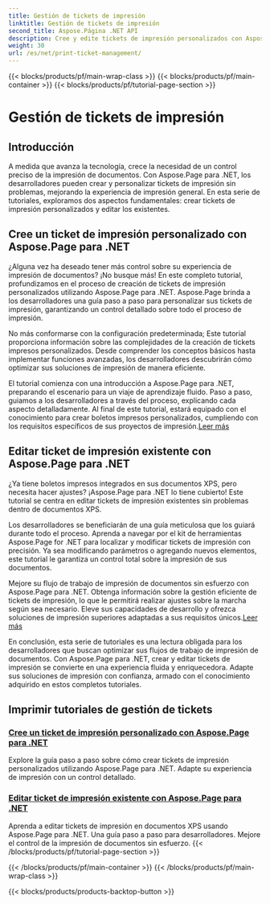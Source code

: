 ```yaml
---
title: Gestión de tickets de impresión
linktitle: Gestión de tickets de impresión
second_title: Aspose.Página .NET API
description: Cree y edite tickets de impresión personalizados con Aspose.Page para .NET. Adapte su experiencia de impresión con un control detallado en documentos XPS sin esfuerzo.
weight: 30
url: /es/net/print-ticket-management/
---
```


{{< blocks/products/pf/main-wrap-class >}}
{{< blocks/products/pf/main-container >}}
{{< blocks/products/pf/tutorial-page-section >}}

# Gestión de tickets de impresión


## Introducción

A medida que avanza la tecnología, crece la necesidad de un control preciso de la impresión de documentos. Con Aspose.Page para .NET, los desarrolladores pueden crear y personalizar tickets de impresión sin problemas, mejorando la experiencia de impresión general. En esta serie de tutoriales, exploramos dos aspectos fundamentales: crear tickets de impresión personalizados y editar los existentes.

## Cree un ticket de impresión personalizado con Aspose.Page para .NET

¿Alguna vez ha deseado tener más control sobre su experiencia de impresión de documentos? ¡No busque más! En este completo tutorial, profundizamos en el proceso de creación de tickets de impresión personalizados utilizando Aspose.Page para .NET. Aspose.Page brinda a los desarrolladores una guía paso a paso para personalizar sus tickets de impresión, garantizando un control detallado sobre todo el proceso de impresión.

No más conformarse con la configuración predeterminada; Este tutorial proporciona información sobre las complejidades de la creación de tickets impresos personalizados. Desde comprender los conceptos básicos hasta implementar funciones avanzadas, los desarrolladores descubrirán cómo optimizar sus soluciones de impresión de manera eficiente.

El tutorial comienza con una introducción a Aspose.Page para .NET, preparando el escenario para un viaje de aprendizaje fluido. Paso a paso, guiamos a los desarrolladores a través del proceso, explicando cada aspecto detalladamente. Al final de este tutorial, estará equipado con el conocimiento para crear boletos impresos personalizados, cumpliendo con los requisitos específicos de sus proyectos de impresión.[Leer más](./create-custom-print-ticket/)

## Editar ticket de impresión existente con Aspose.Page para .NET

¿Ya tiene boletos impresos integrados en sus documentos XPS, pero necesita hacer ajustes? ¡Aspose.Page para .NET lo tiene cubierto! Este tutorial se centra en editar tickets de impresión existentes sin problemas dentro de documentos XPS.

Los desarrolladores se beneficiarán de una guía meticulosa que los guiará durante todo el proceso. Aprenda a navegar por el kit de herramientas Aspose.Page for .NET para localizar y modificar tickets de impresión con precisión. Ya sea modificando parámetros o agregando nuevos elementos, este tutorial le garantiza un control total sobre la impresión de sus documentos.

Mejore su flujo de trabajo de impresión de documentos sin esfuerzo con Aspose.Page para .NET. Obtenga información sobre la gestión eficiente de tickets de impresión, lo que le permitirá realizar ajustes sobre la marcha según sea necesario. Eleve sus capacidades de desarrollo y ofrezca soluciones de impresión superiores adaptadas a sus requisitos únicos.[Leer más](./print-ticket-management/aspose.page/)

En conclusión, esta serie de tutoriales es una lectura obligada para los desarrolladores que buscan optimizar sus flujos de trabajo de impresión de documentos. Con Aspose.Page para .NET, crear y editar tickets de impresión se convierte en una experiencia fluida y enriquecedora. Adapte sus soluciones de impresión con confianza, armado con el conocimiento adquirido en estos completos tutoriales.
## Imprimir tutoriales de gestión de tickets
### [Cree un ticket de impresión personalizado con Aspose.Page para .NET](./create-custom-print-ticket/)
Explore la guía paso a paso sobre cómo crear tickets de impresión personalizados utilizando Aspose.Page para .NET. Adapte su experiencia de impresión con un control detallado.
### [Editar ticket de impresión existente con Aspose.Page para .NET](./print-ticket-management/aspose.page/)
Aprenda a editar tickets de impresión en documentos XPS usando Aspose.Page para .NET. Una guía paso a paso para desarrolladores. Mejore el control de la impresión de documentos sin esfuerzo.
{{< /blocks/products/pf/tutorial-page-section >}}

{{< /blocks/products/pf/main-container >}}
{{< /blocks/products/pf/main-wrap-class >}}

{{< blocks/products/products-backtop-button >}}
